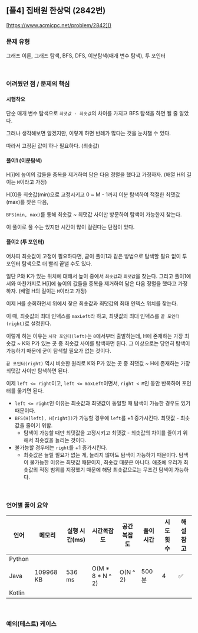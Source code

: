 ## [플4] 집배원 한상덕 (2842번)

[https://www.acmicpc.net/problem/2842]()

### 문제 유형

그래프 이론, 그래프 탐색, BFS, DFS, 이분탐색(매개 변수 탐색), 투 포인터

<br>

### 어려웠던 점 / 문제의 핵심

#### 시행착오

단순 매개 변수 탐색으로 `최댓값 - 최솟값`의 차이를 가지고 BFS 탐색을 하면 될 줄 알았다.

그러나 생각해보면 알겠지만, 이렇게 하면 반례가 많다는 것을 눈치챌 수 있다.

따라서 고정된 값이 하나 필요하다. (최솟값)

#### 풀이1 (이분탐색)

H[i]에 높이의 값들을 중복을 제거하여 담은 다음 정렬을 했다고 가정하자. (배열 H의 길이는 `M`이라고 가정)

H[0]을 최솟값(min)으로 고정시키고 0 ~ M - 1까지 이분 탐색하여 적절한 최댓값(max)를 찾은 다음,

`BFS(min, max)`를 통해 최솟값 ~ 최댓값 사이만 방문하여 탐색이 가능한지 찾는다.

이 풀이로 풀 수는 있지만 시간이 많이 걸린다는 단점이 있다.

#### 풀이2 (투 포인터)

어차피 최솟값이 고정이 필요하다면, 굳이 풀이1과 같은 방법으로 탐색할 필요 없이 투 포인터 탐색으로 더 빨리 끝낼 수도 있다.

일단 P와 K가 있는 위치에 대해서 높이 중에서 `최솟값`과 `최댓값`을 찾는다. 그리고 풀이1에서와 마찬가지로 H[i]에 높이의 값들을 중복을 제거하여 담은 다음 정렬을 했다고 가정하자. (배열 H의 길이는 `M`이라고 가정)

이제 H를 순회하면서 위에서 찾은 최솟값과 최댓값의 최대 인덱스 위치를 찾는다.

이 때, 최솟값의 최대 인덱스를 `maxLeft`라 하고, 최댓값의 최대 인덱스를 `끝 포인터(right)`로 설정한다.

이렇게 하는 이유는 `시작 포인터(left)`는 `0`에서부터 출발하는데, H에 존재하는 가장 최솟값 ~ K와 P가 있는 곳 중 최솟값 사이를 탐색하면 된다. 그 이상으로는 당연히 탐색이 가능하기 때문에 굳이 탐색할 필요가 없는 것이다.

`끝 포인터(right)` 역시 비슷한 원리로 K와 P가 있는 곳 중 최댓값 ~ H에 존재하는 가장 최댓값 사이만 탐색하면 된다.

이제 `left <= right`이고, `left <= maxLeft`이면서, `right < M`인 동안 반복하여 포인터를 옮기면 된다.

- `left <= right`인 이유는 최솟값과 최댓값이 동일할 때 탐색이 가능한 경우도 있기 때문이다.
- `BFS(H[left], H[right])`가 가능할 경우에 `left`를 +1 증가시킨다. 최댓값 - 최솟값을 줄이기 위함.
  - 탐색이 가능할 때만 최댓값을 고정시키고 최댓값 - 최솟값의 차이를 줄이기 위해서 최솟값을 늘리는 것이다.
- 불가능할 경우에는 `right`를 +1 증가시킨다.
  - 최솟값은 늘릴 필요가 없는 게, 늘리지 않아도 탐색이 가능하기 때문이다. 탐색이 불가능한 이유는 최댓값 때문이지, 최솟값 때문은 아니다. 애초에 우리가 최솟값의 적정 범위를 지정했기 때문에 해당 최솟값으로는 무조건 탐색이 가능하다.

<br>

### 언어별 풀이 요약

| 언어   | 메모리    | 실행 시간(ms) | 시간복잡도       | 공간복잡도 | 풀이 시간 | 시도 횟수 | 해설 참고          |
| ------ | --------- | ------------- | ---------------- | ---------- | --------- | --------- | ------------------ |
| Python |           |               |                  |            |           |           |                    |
| Java   | 109968 KB | 536 ms        | O(M * 8 * N ^ 2) | O(N ^ 2)   | 500 분    | 4         | :white_check_mark: |
| Kotlin |           |               |                  |            |           |           |                    |

<br>

### 예외(테스트) 케이스

```
```


